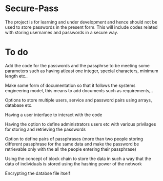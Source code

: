 # Secure-Pass
The project is for learning and under development and hence should not be used to store passwords in the present form.
This will include codes related with storing usernames and passwords in a secure way.

# To do
Add the code for the passwords and the passphrse to be meeting some parameters such as having atleast one integer, special characters, minimum length etc..

Make some form of documentation so that it follows the systems engineering model, this means to add documents such as requirements,..

Options to store multiple users, service and password pairs using arrays, database etc.

Having a user interface to interact with the code

Having the option to define administrators users etc with various privilages for storing and retrieving the passwords

Option to define pairs of passphrases (more than two people storing different passphrase for the same data and make the password be retrievable only with the all the people entering their passphrase)

Using the concept of block chain to store the data in such a way that the data of individuals is stored using the hashing power of the network

Encrypting the databse file itself